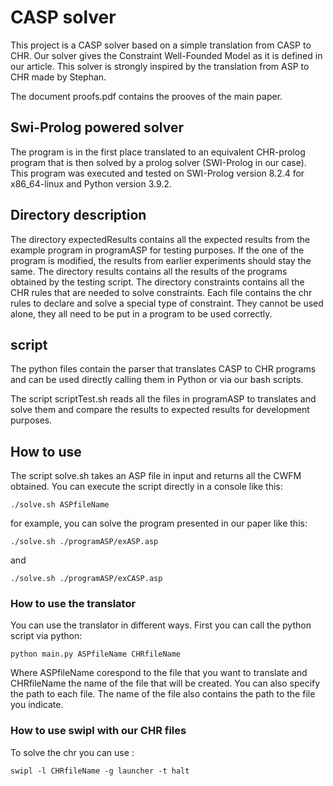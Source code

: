 # CASP solver

This project is a CASP solver based on a simple translation from CASP to CHR. Our solver gives the Constraint Well-Founded Model as it is defined in our article. This solver is strongly inspired by the translation from ASP to CHR made by Stephan. 

The document proofs.pdf contains the prooves of the main paper.

## Swi-Prolog powered solver

The program is in the first place translated to an equivalent CHR-prolog program that is then solved by a prolog solver (SWI-Prolog in our case). This program was executed and tested on SWI-Prolog version 8.2.4 for x86_64-linux and Python version 3.9.2. 

## Directory description

The directory expectedResults contains all the expected results from the example program in programASP for testing purposes. If the one of the program is modified, the results from earlier experiments should stay the same. 
The directory results contains all the results of the programs obtained by the testing script.
The directory constraints contains all the CHR rules that are needed to solve constraints. Each file contains the chr rules to declare and solve a special type of constraint. They cannot be used alone, they all need to be put in a program to be used correctly. 

## script

The python files contain the parser that translates CASP to CHR programs and can be used directly calling them in Python or via our bash scripts. 

The script scriptTest.sh reads all the files in programASP to translates and solve them and compare the results to expected results for development purposes.

## How to use

The script solve.sh takes an ASP file in input and returns all the CWFM obtained. You can execute the script directly in a console like this:

``` ./solve.sh ASPfileName ```

for example, you can solve the program presented in our paper like this:

``` ./solve.sh ./programASP/exASP.asp ```

and 

``` ./solve.sh ./programASP/exCASP.asp ```

### How to use the translator

You can use the translator in different ways. First you can call the python script via python:

``` python main.py ASPfileName CHRfileName ```

Where ASPfileName corespond to the file that you want to translate and CHRfileName the name of the file that will be created. You can also specify the path to each file. The name of the file also contains the path to the file you indicate. 

### How to use swipl with our CHR files

To solve the chr you can use :

``` swipl -l CHRfileName -g launcher -t halt ```


